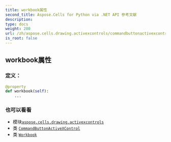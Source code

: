 ```yaml
---
title: workbook属性
second_title: Aspose.Cells for Python via .NET API 参考文献
description:
type: docs
weight: 280
url: /zh/aspose.cells.drawing.activexcontrols/commandbuttonactivexcontrol/workbook/
is_root: false
---
```

## workbook属性
### 定义：
```python
@property
def workbook(self):
    ...
```

### 也可以看看
* 模块[`aspose.cells.drawing.activexcontrols`](../../)
* 类 [`CommandButtonActiveXControl`](/cells/python-net/zh/aspose.cells.drawing.activexcontrols/commandbuttonactivexcontrol)
* 类 [`Workbook`](/cells/python-net/zh/aspose.cells/workbook)
